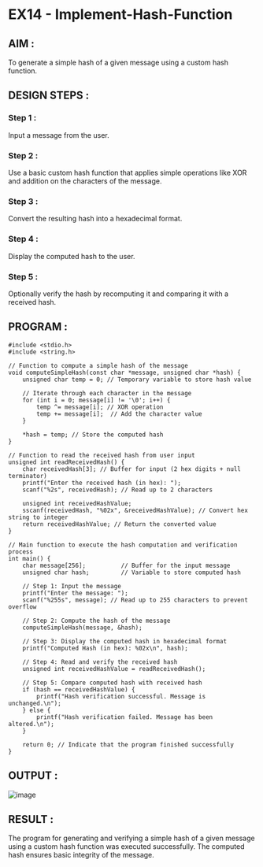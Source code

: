 # EX14 - Implement-Hash-Function
## AIM :
To generate a simple hash of a given message using a custom hash function.

## DESIGN STEPS :
### Step 1 : 
Input a message from the user.

### Step 2 : 
Use a basic custom hash function that applies simple operations like XOR and addition on the characters of the message.

### Step 3 : 
Convert the resulting hash into a hexadecimal format.

### Step 4 : 
Display the computed hash to the user.

### Step 5 :
Optionally verify the hash by recomputing it and comparing it with a received hash.

## PROGRAM :
```
#include <stdio.h>
#include <string.h>

// Function to compute a simple hash of the message
void computeSimpleHash(const char *message, unsigned char *hash) {
    unsigned char temp = 0; // Temporary variable to store hash value

    // Iterate through each character in the message
    for (int i = 0; message[i] != '\0'; i++) {
        temp ^= message[i]; // XOR operation
        temp += message[i];  // Add the character value
    }
    
    *hash = temp; // Store the computed hash
}

// Function to read the received hash from user input
unsigned int readReceivedHash() {
    char receivedHash[3]; // Buffer for input (2 hex digits + null terminator)
    printf("Enter the received hash (in hex): ");
    scanf("%2s", receivedHash); // Read up to 2 characters

    unsigned int receivedHashValue;
    sscanf(receivedHash, "%02x", &receivedHashValue); // Convert hex string to integer
    return receivedHashValue; // Return the converted value
}

// Main function to execute the hash computation and verification process
int main() {
    char message[256];          // Buffer for the input message
    unsigned char hash;         // Variable to store computed hash

    // Step 1: Input the message
    printf("Enter the message: ");
    scanf("%255s", message); // Read up to 255 characters to prevent overflow

    // Step 2: Compute the hash of the message
    computeSimpleHash(message, &hash);

    // Step 3: Display the computed hash in hexadecimal format
    printf("Computed Hash (in hex): %02x\n", hash);

    // Step 4: Read and verify the received hash
    unsigned int receivedHashValue = readReceivedHash();
    
    // Step 5: Compare computed hash with received hash
    if (hash == receivedHashValue) {
        printf("Hash verification successful. Message is unchanged.\n");
    } else {
        printf("Hash verification failed. Message has been altered.\n");
    }

    return 0; // Indicate that the program finished successfully
}

```

## OUTPUT :

![image](https://github.com/user-attachments/assets/dac6abb9-5bf3-41bc-af4a-9869a33c71b1)

## RESULT :
The program for generating and verifying a simple hash of a given message using a custom hash function was executed successfully. The computed hash ensures basic integrity of the message.
